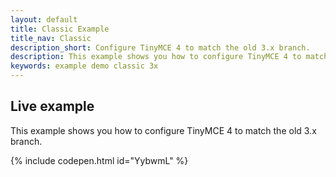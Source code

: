 ```yaml
---
layout: default
title: Classic Example
title_nav: Classic
description_short: Configure TinyMCE 4 to match the old 3.x branch.
description: This example shows you how to configure TinyMCE 4 to match the old 3.x branch.
keywords: example demo classic 3x
---
```


## Live example

This example shows you how to configure TinyMCE 4 to match the old 3.x branch.

{% include codepen.html id="YybwmL" %}
